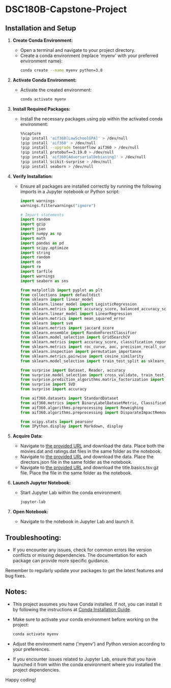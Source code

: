 # DSC180B-Capstone-Project

## Installation and Setup

1. **Create Conda Environment:**
   - Open a terminal and navigate to your project directory.
   - Create a conda environment (replace 'myenv' with your preferred environment name):
     ```bash
     conda create --name myenv python=3.8
     ```

2. **Activate Conda Environment:**
   - Activate the created environment:
     ```bash
     conda activate myenv
     ```

3. **Install Required Packages:**
   - Install the necessary packages using pip within the activated conda environment:
     ```bash
     %%capture
     !pip install 'aif360[LawSchoolGPA]' > /dev/null
     !pip install 'aif360' > /dev/null
     !pip install --upgrade tensorflow aif360 > /dev/null
     !pip install protobuf==3.19.0 > /dev/null
     !pip install 'aif360[AdversarialDebiasing]' > /dev/null
     !pip install scikit-surprise > /dev/null
     !pip install seaborn > /dev/null
     ```

4. **Verify Installation:**
   - Ensure all packages are installed correctly by running the following imports in a Jupyter notebook or Python script:
     ```python
     import warnings
     warnings.filterwarnings("ignore")
     
     # Import statements
     import random
     import gzip
     import json
     import numpy as np
     import math
     import pandas as pd
     import scipy.optimize
     import string
     import random
     import os
     import re
     import tarfile
     import warnings
     import seaborn as sns

     from matplotlib import pyplot as plt
     from collections import defaultdict
     from sklearn import linear_model
     from sklearn.linear_model import LogisticRegression
     from sklearn.metrics import accuracy_score, balanced_accuracy_score
     from sklearn.linear_model import LinearRegression
     from sklearn.metrics import mean_squared_error
     from sklearn import svm
     from sklearn.metrics import jaccard_score
     from sklearn.ensemble import RandomForestClassifier
     from sklearn.model_selection import GridSearchCV
     from sklearn.metrics import accuracy_score, classification_report
     from sklearn.metrics import roc_curve, auc, precision_recall_curve, average_precision_score
     from sklearn.inspection import permutation_importance
     from sklearn.metrics.pairwise import cosine_similarity
     from sklearn.model_selection import train_test_split as sklearn_train_test_split
     
     from surprise import Dataset, Reader, accuracy
     from surprise.model_selection import cross_validate, train_test_split
     from surprise.prediction_algorithms.matrix_factorization import SVD
     from surprise import SVD
     from surprise import accuracy
     
     from aif360.datasets import StandardDataset
     from aif360.metrics import BinaryLabelDatasetMetric, ClassificationMetric
     from aif360.algorithms.preprocessing import Reweighing
     from aif360.algorithms.preprocessing import DisparateImpactRemover
     
     from scipy.stats import pearsonr
     from IPython.display import Markdown, display
     ```

5. **Acquire Data:**
   - Navigate to [the provided URL](https://grouplens.org/datasets/movielens/1m/) and download the data. Place both the movies.dat and ratings.dat files in the same folder as the notebook.
   - Navigate to [the provided URL](https://figshare.com/articles/dataset/U_S_movies_with_gender-disambiguated_actors_directors_and_producers/4967876) and download the data. Place the directors.json file in the same folder as the notebook.
   - Navigate to [the provided URL](https://datasets.imdbws.com/) and download the title.basics.tsv.gz file. Place the file in the same folder as the notebook.

6. **Launch Jupyter Notebook:**
   - Start Jupyter Lab within the conda environment:
     ```bash
     jupyter-lab
     ```

7. **Open Notebook:**
   - Navigate to the notebook in Jupyter Lab and launch it.

## Troubleshooting:
   - If you encounter any issues, check for common errors like version conflicts or missing dependencies. The documentation for each package can provide more specific guidance.

Remember to regularly update your packages to get the latest features and bug fixes.

## Notes:
   - This project assumes you have Conda installed. If not, you can install it by following the instructions at [Conda Installation Guide](https://docs.conda.io/projects/conda/en/latest/user-guide/install/index.html).

   - Make sure to activate your conda environment before working on the project:
     ```bash
     conda activate myenv
     ```

   - Adjust the environment name ('myenv') and Python version according to your preferences.

   - If you encounter issues related to Jupyter Lab, ensure that you have launched it from within the conda environment where you installed the project dependencies.

Happy coding!
